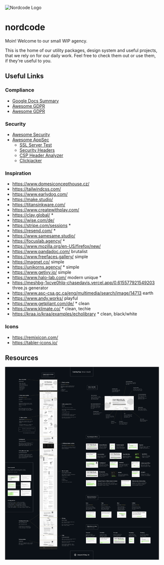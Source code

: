 ![Nordcode Logo](./nordcode-preview.png)

# nordcode

Moin! Welcome to our small WIP agency.

This is the home of  our utility packages, design system and useful projects, that we rely on for our daily work.
Feel free to check them out or use them, if they're useful to you.

## Useful Links

### Compliance

- [Google Docs Summary](https://docs.google.com/document/d/1LhYXryfkwYOnvDD6_VSpwSHV-rpmbwH9kcCQla4ZKck/edit?usp=sharing)
- [Awesome GDPR](https://github.com/oppoverbakke/awesome-gdpr)
- [Awesome GDPR](https://github.com/erichard/awesome-gdpr)

### Security

- [Awesome Security](https://github.com/sindresorhus/awesome#security)
- [Awesome AppSec](https://github.com/paragonie/awesome-appsec?tab=readme-ov-file#tools)
    - [SSL Server Test](https://www.ssllabs.com/ssltest/)
    - [Security Headers](https://securityheaders.com/)
    - [CSP Header Analyzer](https://report-uri.com/home/analyse)
    - [Clickjacker](https://clickjacker.io/)

### Inspiration

- <https://www.domesiconcepthouse.cz/>
- <https://tailwindcss.com/>
- <https://www.earlydog.com/>
- <https://make.studio/>
- <https://titansinkware.com/>
- <https://www.createwithplay.com/>
- <https://clay.global/> *
- <https://wise.com/de/>
- <https://stripe.com/sessions> *
- <https://resend.com/> *
- <https://www.samesame.studio/>
- <https://focuslab.agency/> *
- <https://www.mozilla.org/en-US/firefox/new/>
- <https://www.pandadoc.com/> brutalist
- <https://www.freefaces.gallery/> simple
- <https://magnet.co/> simple
- <https://unikorns.agency/> * simple
- <https://www.getivy.io/> simple
- <https://www.halo-lab.com/> modern unique *
- <https://meshbg-1xcve0hlq-chasedavis.vercel.app/0.615577921549203> three.js generator
- <https://www.asc-csa.gc.ca/eng/multimedia/search/image/14713> earth
- https://www.andy.works/ playful
- https://www.getpliant.com/de/ * clean
- https://www.klimate.co/ * clean, techie
- https://kraa.io/kraa/examples/echolibrary * clean, black/white

### Icons

- https://remixicon.com/
- https://tabler-icons.io/

## Resources

![landing-page-cheat-sheet](./landing-page-cheat-sheet.png)
